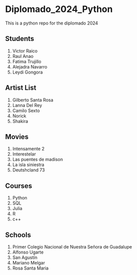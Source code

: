# Diplomado_2024_Python
This is a python repo for the diplomado 2024

## Students
1. Victor Raico
2. Raul Anao
3. Fatima Trujillo
4. Alejadra Navarro
5. Leydi Gongora

## Artist List
1. Gilberto Santa Rosa
2. Lanna Del Rey
3. Camilo Sexto
4. Norick
5. Shakira

## Movies
1. Intensamente 2
2. Interestelar
3. Las puentes de madison
4. La isla siniestra
5. Deutshcland 73


## Courses
1. Python
2. SQL
3. Julia
4. R
5. c++

## Schools
1. Primer Colegio Nacional de Nuestra Señora de Guadalupe
2. Alfonso Ugarte
3. San Agustín
4. Mariano Melgar
5. Rosa Santa Maria